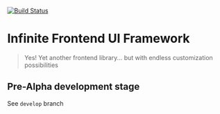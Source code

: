 [![Build Status](https://travis-ci.org/RoachMech/infinite.svg?branch=develop)](https://travis-ci.org/RoachMech/infinite)

# Infinite Frontend UI Framework
> Yes! Yet another frontend library... but with endless customization possibilities

## Pre-Alpha development stage
See `develop` branch
